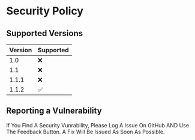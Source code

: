 # Security Policy

## Supported Versions

| Version | Supported          |
| ------- | ------------------ |
| 1.0     | :x:                |
| 1.1     | :x:                |
| 1.1.1   | :x:                |
| 1.1.2   | :white_check_mark: |

## Reporting a Vulnerability

If You Find A Security Vunrability, Please Log A Issue On GitHub AND Use The Feedback Button. A Fix Will Be Issued As Soon As Possible.
